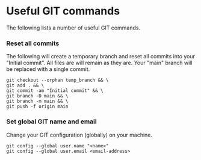 # Useful GIT commands
The following lists a number of useful GIT commands.

### Reset all commits
The following will create a temporary branch and reset all commits into your "Initial commit". 
All files are will remain as they are. Your "main" branch will be replaced with a single commit.

``` shell
git checkout --orphan temp_branch && \
git add . && \
git commit -am "Initial commit" && \
git branch -D main && \
git branch -m main && \
git push -f origin main
```

### Set global GIT name and email
Change your GIT configuration (globally) on your machine.

``` shell
git config --global user.name "<name>"
git config --global user.email <email-address>
```
